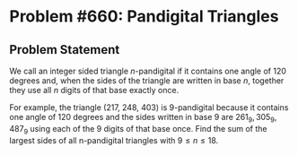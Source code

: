 # Problem #660: Pandigital Triangles 

## Problem Statement 

We call an integer sided triangle $n$-pandigital if it contains one angle of 120 degrees and, when the sides of the triangle are written in base $n$, together they use all $n$ digits of that base exactly once.

For example, the triangle (217, 248, 403) is 9-pandigital because it contains one angle of 120 degrees and the sides written in base 9 are $261_9, 305_9, 487_9$ using each of the 9 digits of that base once.
Find the sum of the largest sides of all n-pandigital triangles with $9 \le n \le 18$.
